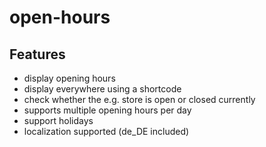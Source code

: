 open-hours
=========

Features
--------

* display opening hours
* display everywhere using a shortcode
* check whether the e.g. store is open or closed currently
* supports multiple opening hours per day
* support holidays
* localization supported (de_DE included)
